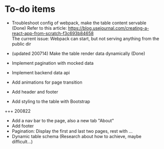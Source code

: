 # To-do items

- Troubleshoot config of webpack, make the table content servable (Done)
Refer to this article: https://blog.usejournal.com/creating-a-react-app-from-scratch-f3c693b84658  
The current issue: Webpack can start, but not serving anything from the public dir

- (updated 200714) Make the table render data dynamically (Done)

- Implement pagination with mocked data

- Implement backend data api

- Add animations for page transition

- Add header and footer

- Add styling to the table with Bootstrap

+++ 200822

- Add a nav bar to the page, also a new tab "About"
- Add footer
- Pagination: Display the first and last two pages, rest with ...
- Dynamic table schema (Research about how to achieve, maybe difficult...) 